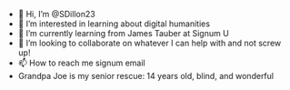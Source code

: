 - 👋 Hi, I’m @SDillon23
- 👀 I’m interested in learning about digital humanities
- 🌱 I’m currently learning from James Tauber at Signum U
- 💞️ I’m looking to collaborate on whatever I can help with and not screw up!
- 📫 How to reach me signum email
- Grandpa Joe is my senior rescue: 14 years old, blind, and wonderful

<!---
SDillon23/SDillon23 is a ✨ special ✨ repository because its `README.md` (this file) appears on your GitHub profile.
You can click the Preview link to take a look at your changes.
--->
